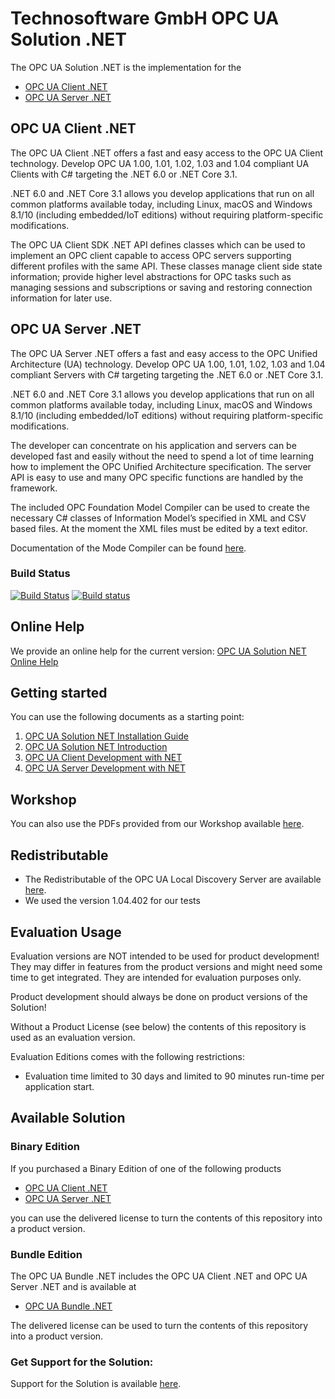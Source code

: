 # Technosoftware GmbH OPC UA Solution .NET

The OPC UA Solution .NET is the implementation for the

 * [OPC UA Client .NET](https://technosoftware.com/opc-ua-client-net/)
 * [OPC UA Server .NET](https://technosoftware.com/opc-ua-server-net/)

## OPC UA Client .NET

The OPC UA Client .NET offers a fast and easy access to the OPC UA Client technology. Develop OPC UA 1.00, 1.01, 1.02, 1.03 and 1.04 compliant UA Clients with C# targeting the .NET 6.0 or .NET Core 3.1.

.NET 6.0 and .NET Core 3.1 allows you develop applications that run on all common platforms available today, including Linux, macOS and Windows 8.1/10 (including embedded/IoT editions) without requiring platform-specific modifications.

The OPC UA Client SDK .NET API defines classes which can be used to implement an OPC client capable to access OPC servers supporting different profiles with the same API. These classes manage client side state information; provide higher level abstractions for OPC tasks such as managing sessions and subscriptions or saving and restoring connection information for later use.

## OPC UA Server .NET

The OPC UA Server .NET offers a fast and easy access to the OPC Unified Architecture (UA) technology. Develop OPC UA 1.00, 1.01, 1.02, 1.03  and 1.04 compliant Servers with C# targeting targeting the .NET 6.0 or .NET Core 3.1.

.NET 6.0 and .NET Core 3.1 allows you develop applications that run on all common platforms available today, including Linux, macOS and Windows 8.1/10 (including embedded/IoT editions) without requiring platform-specific modifications.

The developer can concentrate on his application and servers can be developed fast and easily without the need to spend a lot of time learning how to implement the OPC Unified Architecture specification. The server API is easy to use and many OPC specific functions are handled by the framework.

The included OPC Foundation Model Compiler can be used to create the necessary C# classes of Information Model’s specified in XML and CSV based files. At the moment the XML files must be edited by a text editor. 

Documentation of the Mode Compiler can be found [here](https://github.com/OPCFoundation/UA-ModelCompiler).

### Build Status

[![Build Status](https://app.travis-ci.com/technosoftware-gmbh/opcua-solution-net-samples.svg?branch=master)](https://app.travis-ci.com/technosoftware-gmbh/opcua-solution-net-samples)
[![Build status](https://ci.appveyor.com/api/projects/status/j5joansdme5525lu?svg=true)](https://ci.appveyor.com/project/technosoftware/opcua-solution-net-samples)

## Online Help

We provide an online help for the current version: [OPC UA Solution NET Online Help](https://technosoftware.com/help/OPCUaSolutionNet/24/)

## Getting started

You can use the following documents as a starting point:

1. [OPC UA Solution NET Installation Guide](./documentation/OPC_UA_Solution_NET_Installation_Guide.pdf)
2. [OPC UA Solution NET Introduction](./documentation/OPC_UA_Solution_NET_Introduction.pdf)
3. [OPC UA Client Development with NET](./documentation/OPC_UA_Client_Development_with_NET.pdf)
4. [OPC UA Server Development with NET](./documentation/OPC_UA_Server_Development_with_NET.pdf)

## Workshop

You can also use the PDFs provided from our Workshop available [here](./Workshop).

##	Redistributable

- The Redistributable of the OPC UA Local Discovery Server are available [here](https://opcfoundation.org/developer-tools/samples-and-tools-unified-architecture/local-discovery-server-lds/).
- We used the version 1.04.402 for our tests

## Evaluation Usage

Evaluation versions are NOT intended to be used for product development! They may differ in features from the product versions and might need some time to get integrated. They are intended for evaluation purposes only.

Product development should always be done on product versions of the Solution! 

Without a Product License (see below) the contents of this repository is used as an evaluation version.

Evaluation Editions comes with the following restrictions:

 * Evaluation time limited to 30 days and limited to 90 minutes run-time per application start.

## Available Solution

### Binary Edition

If you purchased a Binary Edition of one of the following products

 * [OPC UA Client .NET](https://technosoftware.com/product/opc-ua-client-net/)
 * [OPC UA Server .NET](https://technosoftware.com/product/opc-ua-server-net/)

you can use the delivered license to turn the contents of this repository into a product version.

### Bundle Edition

The OPC UA Bundle .NET includes the OPC UA Client .NET and OPC UA Server .NET and is available at

 * [OPC UA Bundle .NET](https://technosoftware.com/product/opc-ua-bundle-net/)

The delivered license can be used to turn the contents of this repository into a product version.

### Get Support for the Solution:

Support for the Solution is available [here](https://github.com/technosoftware-gmbh/opcua-solution-net-samples/issues).
